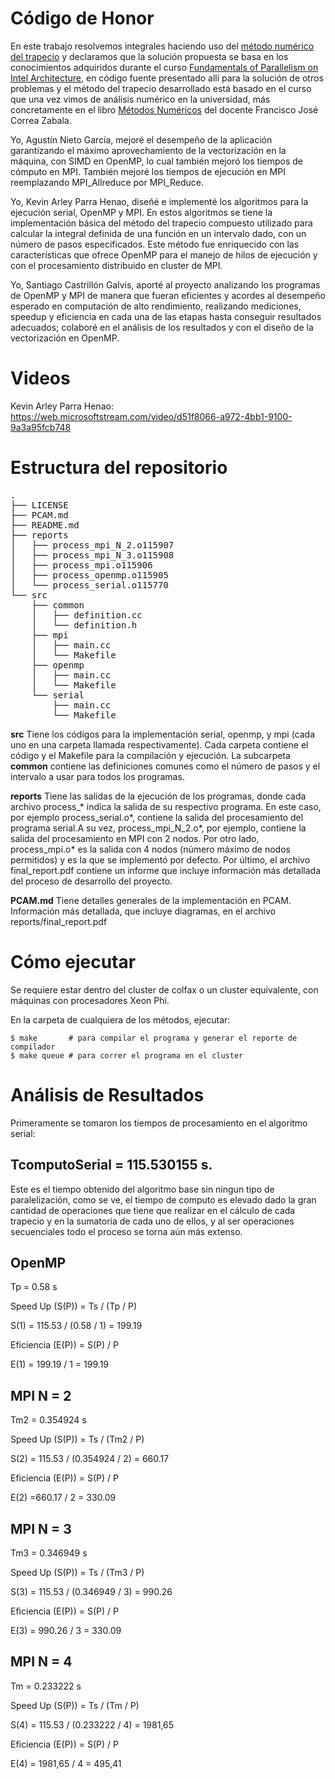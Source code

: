 # Código de Honor

En este trabajo resolvemos integrales haciendo uso del [método numérico del trapecio](https://www.geogebra.org/m/qfsWGKKp) y declaramos que la solución propuesta se basa en los conocimientos adquiridos durante el curso [Fundamentals of Parallelism on Intel Architecture](https://www.coursera.org/learn/parallelism-ia/), en código fuente presentado allí para la solución de otros problemas y el método del trapecio desarrollado está basado en el curso que una vez vimos de análisis numérico en la universidad, más concretamente en el libro [Métodos Numéricos](http://www.eafit.edu.co/cultura-eafit/fondo-editorial/colecciones/Paginas/metodos-numericos.aspx) del docente Francisco José Correa Zabala.

Yo, Agustín Nieto García, mejoré el desempeño de la aplicación garantizando el máximo aprovechamiento de la vectorización en la máquina, con SIMD en OpenMP, lo cual también mejoró los tiempos de cómputo en MPI. También mejoré los tiempos de ejecución en MPI reemplazando MPI_Allreduce por MPI_Reduce.

Yo, Kevin Arley Parra Henao, diseñé e implementé los algoritmos para la ejecución serial, OpenMP y MPI. En estos algoritmos se tiene la implementación básica del método del trapecio compuesto utilizado para calcular la integral definida de una función en un intervalo dado, con un número de pasos especificados. Este método fue enriquecido con las características que ofrece OpenMP para el manejo de hilos de ejecución y con el procesamiento distribuido en cluster de MPI.

Yo, Santiago Castrillón Galvis, aporté al proyecto analizando los programas de OpenMP y MPI de manera que fueran eficientes y acordes al desempeño esperado en computación de alto rendimiento, realizando mediciones, speedup y eficiencia en cada una de las etapas hasta conseguir resultados adecuados; colaboré en el análisis de los resultados y con el diseño de la vectorización en OpenMP.

# Videos

Kevin Arley Parra Henao: https://web.microsoftstream.com/video/d51f8066-a972-4bb1-9100-9a3a95fcb748

# Estructura del repositorio
<pre>
.
├── LICENSE
├── PCAM.md
├── README.md
├── reports
│   ├── process_mpi_N_2.o115907
│   ├── process_mpi_N_3.o115908
│   ├── process_mpi.o115906
│   ├── process_openmp.o115905
│   └── process_serial.o115770
└── src
    ├── common
    │   ├── definition.cc
    │   └── definition.h
    ├── mpi
    │   ├── main.cc
    │   └── Makefile
    ├── openmp
    │   ├── main.cc
    │   └── Makefile
    └── serial
        ├── main.cc
        └── Makefile
</pre>
**src** Tiene los códigos para la implementación serial, openmp, y mpi (cada uno en una carpeta llamada respectivamente). Cada carpeta contiene el código y el Makefile para la compilación y ejecución. La subcarpeta **common** contiene las definiciones comunes como el número de pasos y el intervalo a usar para todos los programas.

**reports** Tiene las salidas de la ejecución de los programas, donde cada archivo process_* indica la salida de su respectivo programa. En este caso, por ejemplo process_serial.o*, contiene la salida del procesamiento del programa serial.A su vez, process_mpi_N_2.o*, por ejemplo, contiene la salida del procesamiento en MPI con 2 nodos. Por otro lado, process_mpi.o* es la salida con 4 nodos (número máximo de nodos permitidos) y es la que se implementó por defecto. Por último, el archivo final_report.pdf contiene un informe que incluye información  más detallada del proceso de desarrollo del proyecto.

**PCAM.md** Tiene detalles generales de la implementación en PCAM. Información más detallada, que incluye diagramas, en el archivo reports/final_report.pdf

# Cómo ejecutar

Se requiere estar dentro del cluster de colfax o un cluster equivalente, con máquinas con procesadores Xeon Phi.

En la carpeta de cualquiera de los métodos, ejecutar:

    $ make       # para compilar el programa y generar el reporte de compilador
    $ make queue # para correr el programa en el cluster

# Análisis de Resultados

Primeramente se tomaron los tiempos de procesamiento en el algoritmo serial:

## TcomputoSerial = 115.530155 s.

Este es el tiempo obtenido del algoritmo base sin ningun tipo de paralelización, como se ve, el tiempo de computo es elevado dado la gran cantidad de operaciones que tiene que realizar en el cálculo de cada trapecio y en la sumatoria de cada uno de ellos, y al ser operaciones secuenciales todo el proceso se torna aún más extenso.

## OpenMP

Tp = 0.58 s

Speed Up (S(P)) = Ts / (Tp / P)

S(1) = 115.53 / (0.58 / 1) = 199.19

Eficiencia (E(P)) = S(P) / P 

E(1) = 199.19 / 1 = 199.19

## MPI N = 2

Tm2 = 0.354924 s

Speed Up (S(P)) = Ts / (Tm2 / P)

S(2) = 115.53 / (0.354924 / 2) = 660.17

Eficiencia (E(P)) = S(P) / P 

E(2) =660.17 / 2 = 330.09

## MPI N = 3

Tm3 = 0.346949 s

Speed Up (S(P)) = Ts / (Tm3 / P)

S(3) = 115.53 / (0.346949 / 3) = 990.26

Eficiencia (E(P)) = S(P) / P 

E(3) = 990.26 / 3 = 330.09

## MPI N = 4

Tm = 0.233222 s

Speed Up (S(P)) = Ts / (Tm / P)

S(4) = 115.53 / (0.233222 / 4) =  1981,65

Eficiencia (E(P)) = S(P) / P 

E(4) = 1981,65 / 4 = 495,41

